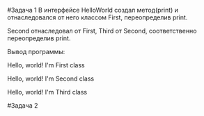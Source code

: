 #Задача 1
В интерфейсе HelloWorld создал метод(print) и отнаследовался от него классом First, переопределив print. 

Second отнаследовал от First, Third от Second, соответственно переопределив print.

Вывод программы:

Hello, world! I'm First class

Hello, world! I'm Second class

Hello, world! I'm Third class

#Задача 2


